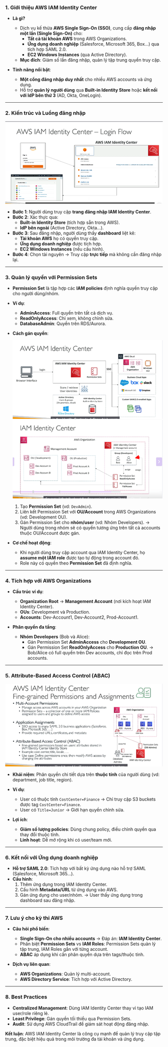 ### **1. Giới thiệu AWS IAM Identity Center**

- **Là gì?**

  - Dịch vụ kế thừa **AWS Single Sign-On (SSO)**, cung cấp **đăng nhập một lần (Single Sign-On)** cho:
    - **Tất cả tài khoản AWS** trong AWS Organizations.
    - **Ứng dụng doanh nghiệp** (Salesforce, Microsoft 365, Box...) qua tích hợp SAML 2.0.
    - **EC2 Windows Instances** (qua Active Directory).
  - **Mục đích**: Giảm số lần đăng nhập, quản lý tập trung quyền truy cập.
- **Tính năng nổi bật**:

  - **Một cổng đăng nhập duy nhất** cho nhiều AWS accounts và ứng dụng.
  - Hỗ trợ **quản lý người dùng** qua **Built-in Identity Store** hoặc **kết nối với IdP bên thứ 3** (AD, Okta, OneLogin).

---

### **2. Kiến trúc và Luồng đăng nhập**

![1744125148488](image/AWSIAMIdentityCenter/1744125148488.png)

- **Bước 1**: Người dùng truy cập **trang đăng nhập IAM Identity Center**.
- **Bước 2**: Xác thực qua:
  - **Built-in Identity Store** (tích hợp sẵn trong AWS).
  - **IdP bên ngoài** (Active Directory, Okta...).
- **Bước 3**: Sau đăng nhập, người dùng thấy **dashboard** liệt kê:
  - **Tài khoản AWS** họ có quyền truy cập.
  - **Ứng dụng doanh nghiệp** được tích hợp.
  - **EC2 Windows Instances** (nếu cấu hình).
- **Bước 4**: Chọn tài nguyên → Truy cập **trực tiếp** mà không cần đăng nhập lại.

---

### **3. Quản lý quyền với Permission Sets**

- **Permission Set** là tập hợp các **IAM policies** định nghĩa quyền truy cập cho người dùng/nhóm.
- **Ví dụ**:

  - **AdminAccess**: Full quyền trên tất cả dịch vụ.
  - **ReadOnlyAccess**: Chỉ xem, không chỉnh sửa.
  - **DatabaseAdmin**: Quyền trên RDS/Aurora.
- **Cách gán quyền**:

  ![1744125153464](image/AWSIAMIdentityCenter/1744125153464.png)![1744125160172](image/AWSIAMIdentityCenter/1744125160172.png)

  1. Tạo **Permission Set** (vd: `DevAdmin`).
  2. Liên kết Permission Set với **OU/Account** trong AWS Organizations (vd: Development OU).
  3. Gán Permission Set cho **nhóm/user** (vd: Nhóm Developers).
     → Người dùng trong nhóm sẽ có quyền tương ứng trên tất cả accounts thuộc OU/Account được gán.
- **Cơ chế hoạt động**:

  - Khi người dùng truy cập account qua IAM Identity Center, họ **assume một IAM role** được tạo tự động trong account đó.
  - Role này có quyền theo **Permission Set** đã định nghĩa.

---

### **4. Tích hợp với AWS Organizations**

- **Cấu trúc ví dụ**:

  - **Organization Root** → **Management Account** (nơi kích hoạt IAM Identity Center).
  - **OUs**: Development và Production.
  - **Accounts**: Dev-Account1, Dev-Account2, Prod-Account1.
- **Phân quyền đa tầng**:

  - **Nhóm Developers** (Bob và Alice):
    - Gán Permission Set **AdminAccess** cho **Development OU**.
    - Gán Permission Set **ReadOnlyAccess** cho **Production OU**.
      → Bob/Alice có full quyền trên Dev accounts, chỉ đọc trên Prod accounts.

---

### **5. Attribute-Based Access Control (ABAC)**

![1744125166159](image/AWSIAMIdentityCenter/1744125166159.png)

- **Khái niệm**: Phân quyền chi tiết dựa trên **thuộc tính** của người dùng (vd: department, job title, region).
- **Ví dụ**:

  - User có thuộc tính `CostCenter=Finance` → Chỉ truy cập S3 buckets được tag `CostCenter=Finance`.
  - User có `Title=Junior` → Giới hạn quyền chỉnh sửa.
- **Lợi ích**:

  - **Giảm số lượng policies**: Dùng chung policy, điều chỉnh quyền qua thay đổi thuộc tính.
  - **Linh hoạt**: Dễ mở rộng khi có user/team mới.

---

### **6. Kết nối với Ứng dụng doanh nghiệp**

- **Hỗ trợ SAML 2.0**: Tích hợp với bất kỳ ứng dụng nào hỗ trợ SAML (Salesforce, Microsoft 365...).
- **Cấu hình**:
  1. Thêm ứng dụng trong IAM Identity Center.
  2. Cấu hình **Metadata/URL** từ ứng dụng vào AWS.
  3. Gán ứng dụng cho user/nhóm.
     → User thấy ứng dụng trong dashboard sau đăng nhập.

---

### **7. Lưu ý cho kỳ thi AWS**

- **Câu hỏi phổ biến**:

  - **Single Sign-On cho nhiều accounts** → Đáp án: **IAM Identity Center**.
  - Phân biệt **Permission Sets** vs **IAM Roles**: Permission Sets quản lý tập trung, IAM Roles gắn với từng account.
  - **ABAC** áp dụng khi cần phân quyền dựa trên tags/thuộc tính.
- **Dịch vụ liên quan**:

  - **AWS Organizations**: Quản lý multi-account.
  - **AWS Directory Service**: Tích hợp với Active Directory.

---

### **8. Best Practices**

- **Centralized Management**: Dùng IAM Identity Center thay vì tạo IAM user/role riêng lẻ.
- **Least Privilege**: Gán quyền tối thiểu qua Permission Sets.
- **Audit**: Sử dụng AWS CloudTrail để giám sát hoạt động đăng nhập.

**Kết luận**: AWS IAM Identity Center là công cụ mạnh để quản lý truy cập tập trung, đặc biệt hiệu quả trong môi trường đa tài khoản và ứng dụng.
